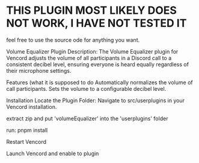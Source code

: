# THIS PLUGIN MOST LIKELY DOES NOT WORK, I HAVE NOT TESTED IT
feel free to use the source ode for anything you want.

Volume Equalizer Plugin
Description:
The Volume Equalizer plugin for Vencord adjusts the volume of all participants in a Discord call to a consistent decibel level, ensuring everyone is heard equally regardless of their microphone settings.

Features (what it is supposed to do 
Automatically normalizes the volume of call participants.
Sets the volume to a configurable decibel level.

Installation
Locate the Plugin Folder:
Navigate to src/userplugins in your Vencord installation.

extract zip and put 'volumeEqualizer' into the 'userplugins' folder

run:
pnpm install

Restart Vencord

Launch Vencord and enable to plugin
